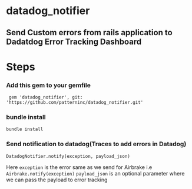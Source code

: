 # datadog_notifier
## Send Custom errors from rails application to Dadatdog Error Tracking Dashboard

# Steps
### Add this gem to your gemfile
``` gem 'datadog_notifier', git: 'https://github.com/patterninc/datadog_notifier.git'```
### bundle install
```bundle install```
### Send notification to datadog(Traces to add errors in Datadog)
```DatadogNotifier.notify(exception, payload_json)```

Here `exception` is the error same as we send for Airbrake i.e `Airbrake.notify(exception)`
`payload_json` is an optional parameter where we can pass the payload to error tracking
